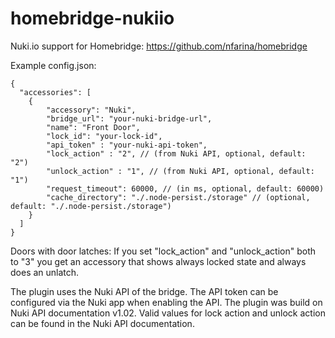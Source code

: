 # homebridge-nukiio
Nuki.io support for Homebridge: https://github.com/nfarina/homebridge 

Example config.json:

    {
      "accessories": [
        {
            "accessory": "Nuki",
            "bridge_url": "your-nuki-bridge-url",
            "name": "Front Door",
            "lock_id": "your-lock-id",
            "api_token" : "your-nuki-api-token",
            "lock_action" : "2", // (from Nuki API, optional, default: "2")
            "unlock_action" : "1", // (from Nuki API, optional, default: "1")
            "request_timeout": 60000, // (in ms, optional, default: 60000)
            "cache_directory": "./.node-persist./storage" // (optional, default: "./.node-persist./storage")
        }
      ]
    }

Doors with door latches: If you set "lock_action" and "unlock_action" both to "3" you get an accessory that shows always locked state and always does an unlatch.

The plugin uses the Nuki API of the bridge. The API token can be configured via the Nuki app when enabling the API.
The plugin was build on Nuki API documentation v1.02. Valid values for lock action and unlock action can be found in the Nuki API documentation.
